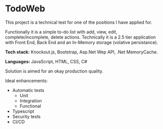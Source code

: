# TodoWeb
This project is a technical test for one of the positions I have applied for.

Functionally it is a simple to-do list with add, view, edit, complete/incomplete, delete actions. 
Technically it is a 2.5 tier application with Front End, Back End and an In-Memory storage (volative persistance).

**Tech stack:** Knockout.js, Bootstrap, Asp.Net Wep API, .Net MemoryCache.

**Languages:** JavaScript, HTML, CSS, C#

Solution is aimed for an okay production quality. 

Ideal enhancements:
* Automatic tests
  * Unit
  * Integration 
  * Functional 
* Typescript
* Security tests
* CI/CD
